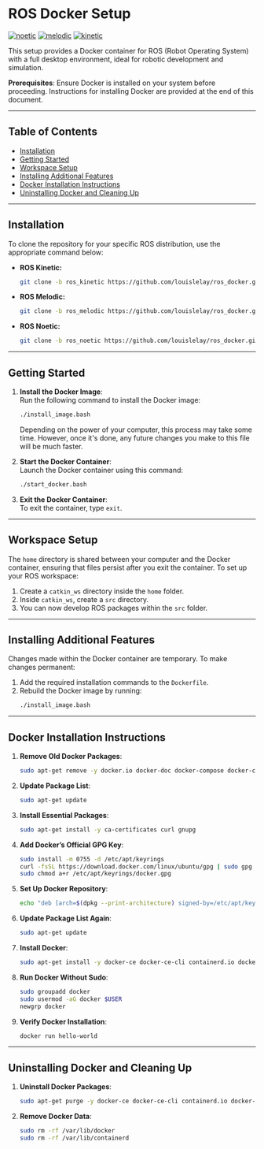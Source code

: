 # ROS Docker Setup

[![noetic][noetic-badge]][noetic]
[![melodic][melodic-badge]][melodic]
[![kinetic][kinetic-badge]][kinetic]


This setup provides a Docker container for ROS (Robot Operating System) with a full desktop environment, ideal for robotic development and simulation.

**Prerequisites**: Ensure Docker is installed on your system before proceeding. Instructions for installing Docker are provided at the end of this document.

---

## Table of Contents

- [Installation](#installation)
- [Getting Started](#getting-started)
- [Workspace Setup](#workspace-setup)
- [Installing Additional Features](#installing-additional-features)
- [Docker Installation Instructions](#docker-installation-instructions)
- [Uninstalling Docker and Cleaning Up](#uninstalling-docker-and-cleaning-up)

---

## Installation

To clone the repository for your specific ROS distribution, use the appropriate command below:

- **ROS Kinetic:**
  ```bash
  git clone -b ros_kinetic https://github.com/louislelay/ros_docker.git
  ```

- **ROS Melodic:**
  ```bash
  git clone -b ros_melodic https://github.com/louislelay/ros_docker.git
  ```

- **ROS Noetic:**
  ```bash
  git clone -b ros_noetic https://github.com/louislelay/ros_docker.git
  ```

--- 

## Getting Started

1. **Install the Docker Image**:  
   Run the following command to install the Docker image:  
   ```bash
   ./install_image.bash
   ```
   Depending on the power of your computer, this process may take some time. However, once it's done, any future changes you make to this file will be much faster.

2. **Start the Docker Container**:  
   Launch the Docker container using this command:  
   ```bash
   ./start_docker.bash
   ```

3. **Exit the Docker Container**:  
   To exit the container, type `exit`.

--- 

## Workspace Setup

The `home` directory is shared between your computer and the Docker container, ensuring that files persist after you exit the container. To set up your ROS workspace:

1. Create a `catkin_ws` directory inside the `home` folder.
2. Inside `catkin_ws`, create a `src` directory.
3. You can now develop ROS packages within the `src` folder.

--- 

## Installing Additional Features

Changes made within the Docker container are temporary. To make changes permanent:

1. Add the required installation commands to the `Dockerfile`.
2. Rebuild the Docker image by running:  
   ```bash
   ./install_image.bash
   ```

--- 

## Docker Installation Instructions

1. **Remove Old Docker Packages**:
   ```bash
   sudo apt-get remove -y docker.io docker-doc docker-compose docker-compose-v2 podman-docker containerd runc
   ```

2. **Update Package List**:
   ```bash
   sudo apt-get update
   ```

3. **Install Essential Packages**:
   ```bash
   sudo apt-get install -y ca-certificates curl gnupg
   ```

4. **Add Docker’s Official GPG Key**:
   ```bash
   sudo install -m 0755 -d /etc/apt/keyrings
   curl -fsSL https://download.docker.com/linux/ubuntu/gpg | sudo gpg --dearmor -o /etc/apt/keyrings/docker.gpg
   sudo chmod a+r /etc/apt/keyrings/docker.gpg
   ```

5. **Set Up Docker Repository**:
   ```bash
   echo "deb [arch=$(dpkg --print-architecture) signed-by=/etc/apt/keyrings/docker.gpg] https://download.docker.com/linux/ubuntu $(. /etc/os-release && echo $VERSION_CODENAME) stable" | sudo tee /etc/apt/sources.list.d/docker.list > /dev/null
   ```

6. **Update Package List Again**:
   ```bash
   sudo apt-get update
   ```

7. **Install Docker**:
   ```bash
   sudo apt-get install -y docker-ce docker-ce-cli containerd.io docker-buildx-plugin docker-compose-plugin
   ```

8. **Run Docker Without Sudo**:
   ```bash
   sudo groupadd docker
   sudo usermod -aG docker $USER
   newgrp docker
   ```

9. **Verify Docker Installation**:
   ```bash
   docker run hello-world
   ```

--- 

## Uninstalling Docker and Cleaning Up

1. **Uninstall Docker Packages**:
   ```bash
   sudo apt-get purge -y docker-ce docker-ce-cli containerd.io docker-buildx-plugin docker-compose-plugin docker-ce-rootless-extras
   ```

2. **Remove Docker Data**:
   ```bash
   sudo rm -rf /var/lib/docker
   sudo rm -rf /var/lib/containerd
   ```




[noetic-badge]: https://img.shields.io/badge/ROS-Noetic-blue.svg
[noetic]: https://wiki.ros.org/noetic

[melodic-badge]: https://img.shields.io/badge/ROS-Melodic-blue.svg
[melodic]: https://wiki.ros.org/melodic

[kinetic-badge]: https://img.shields.io/badge/ROS-Kinetic-blue.svg
[kinetic]: https://wiki.ros.org/kinetic
